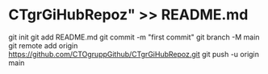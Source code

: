 # CTgrGiHubRepoz" >> README.md
git init
git add README.md
git commit -m "first commit"
git branch -M main
git remote add origin https://github.com/CTOgruppGithub/CTgrGiHubRepoz.git
git push -u origin main
